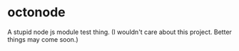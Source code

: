 # octonode
A stupid node js module test thing. (I wouldn't care about this project. Better things may come soon.)
